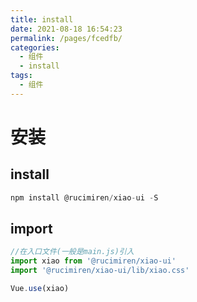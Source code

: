 ```yaml
---
title: install
date: 2021-08-18 16:54:23
permalink: /pages/fcedfb/
categories:
  - 组件
  - install
tags:
  - 组件
---
```

# 安装

## install

```js
npm install @rucimiren/xiao-ui -S
```

## import

```js
//在入口文件(一般是main.js)引入
import xiao from '@rucimiren/xiao-ui'
import '@rucimiren/xiao-ui/lib/xiao.css'

Vue.use(xiao)
```
